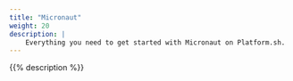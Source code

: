 ```yaml
---
title: "Micronaut"
weight: 20
description: |
    Everything you need to get started with Micronaut on Platform.sh.
---
```


{{% description %}}
